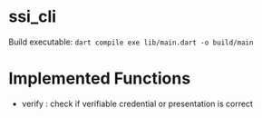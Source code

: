 # ssi_cli

Build executable: ```dart compile exe lib/main.dart -o build/main```

# Implemented Functions
- verify : check if verifiable credential or presentation is correct
